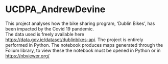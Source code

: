 # UCDPA_AndrewDevine
This project analyses how the bike sharing program, ‘Dublin Bikes’, has been impacted by the Covid 19 pandemic.  
The data used is freely available here https://data.gov.ie/dataset/dublinbikes-api.
The project is entirely performed in Python.
The notebook produces maps generated through the Folium library, to view these the notebook must be opened in Python or in https://nbviewer.org/ 
